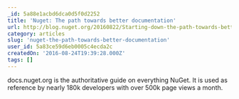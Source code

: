 ```yaml
---
_id: 5a88e1acbd6dca0d5f0d2252
title: 'Nuget: The path towards better documentation'
url: http://blog.nuget.org/20160822/Starting-down-the-path-towards-better-documentation.html
category: articles
slug: 'nuget-the-path-towards-better-documentation'
user_id: 5a83ce59d6eb0005c4ecda2c
createdOn: '2016-08-24T19:39:28.000Z'
tags: []
---
```


docs.nuget.org is the authoritative guide on everything NuGet. It is used as reference by nearly 180k developers with over 500k page views a month. 
